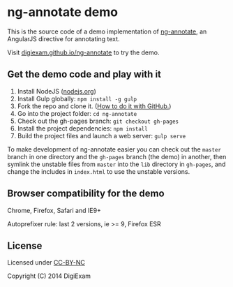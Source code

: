 # ng-annotate demo

This is the source code of a demo implementation of [ng-annotate](https://github.com/DigiExam/ng-annotate/), an AngularJS directive for annotating text.

Visit [digiexam.github.io/ng-annotate](http://digiexam.github.io/ng-annotate) to try the demo.

## Get the demo code and play with it

1. Install NodeJS ([nodejs.org](http://nodejs.org/))
2. Install Gulp globally: `npm install -g gulp`
3. Fork the repo and clone it. ([How to do it with GitHub.](https://help.github.com/articles/fork-a-repo))
4. Go into the project folder: `cd ng-annotate`
5. Check out the gh-pages branch: `git checkout gh-pages`
6. Install the project dependencies: `npm install`
7. Build the project files and launch a web server: `gulp serve` 

To make development of ng-annotate easier you can check out the `master` branch in one directory and the `gh-pages` branch (the demo) in another, then symlink the unstable files from `master` into the `lib` directory in `gh-pages`, and change the includes in `index.html` to use the unstable versions.

## Browser compatibility for the demo

Chrome, Firefox, Safari and IE9+

Autoprefixer rule: last 2 versions, ie >= 9, Firefox ESR

## License

Licensed under [CC-BY-NC](https://tldrlegal.com/license/creative-commons-attribution-noncommercial-(cc-nc))

Copyright (C) 2014 DigiExam
